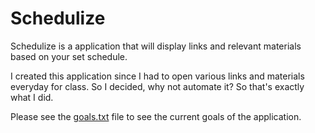 
# Schedulize

Schedulize is a application that will display links and relevant materials based on your set schedule.

I created this application since I had to open various links and materials everyday for class. So I decided, why not automate it? So that's exactly what I did. 

Please see the [goals.txt](goals.txt) file to see the current goals of the application. 

